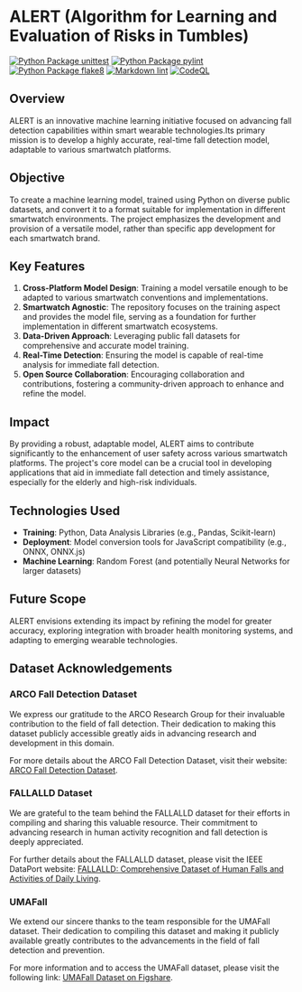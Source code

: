 # ALERT (Algorithm for Learning and Evaluation of Risks in Tumbles)

[![Python Package unittest](https://github.com/krittin-kulrat/ALERT/actions/workflows/unittest.yml/badge.svg)](https://github.com/krittin-kulrat/ALERT/actions/workflows/unittest.yml)
[![Python Package pylint](https://github.com/krittin-kulrat/ALERT/actions/workflows/pylint.yml/badge.svg)](https://github.com/krittin-kulrat/ALERT/actions/workflows/pylint.yml)
[![Python Package flake8](https://github.com/krittin-kulrat/ALERT/actions/workflows/flake8.yml/badge.svg)](https://github.com/krittin-kulrat/ALERT/actions/workflows/flake8.yml)
[![Markdown lint](https://github.com/krittin-kulrat/ALERT/actions/workflows/mdlint.yml/badge.svg)](https://github.com/krittin-kulrat/ALERT/actions/workflows/mdlint.yml)
[![CodeQL](https://github.com/krittin-kulrat/ALERT/actions/workflows/github-code-scanning/codeql/badge.svg)](https://github.com/krittin-kulrat/ALERT/actions/workflows/github-code-scanning/codeql)

## Overview

ALERT is an innovative machine learning initiative focused on advancing fall
detection capabilities within smart wearable technologies.Its primary mission is
to develop a highly accurate, real-time fall detection model, adaptable to
various smartwatch platforms.

## Objective

To create a machine learning model, trained using Python on diverse public
datasets, and convert it to a format suitable for implementation in different
smartwatch environments. The project emphasizes the development and provision of
a versatile model, rather than specific app development for each smartwatch brand.

## Key Features

1. **Cross-Platform Model Design**: Training a model versatile enough to be
adapted to various smartwatch conventions and implementations.
2. **Smartwatch Agnostic**: The repository focuses on the training aspect and
provides the model file, serving as a foundation for further implementation in
different smartwatch ecosystems.
3. **Data-Driven Approach**: Leveraging public fall datasets for comprehensive
and accurate model training.
4. **Real-Time Detection**: Ensuring the model is capable of real-time analysis
for immediate fall detection.
5. **Open Source Collaboration**: Encouraging collaboration and contributions,
fostering a community-driven approach to enhance and refine the model.

## Impact

By providing a robust, adaptable model, ALERT aims to contribute significantly
to the enhancement of user safety across various smartwatch platforms. The
project's core model can be a crucial tool in developing applications that aid
in immediate fall detection and timely assistance, especially for the elderly
and high-risk individuals.

## Technologies Used

- **Training**: Python, Data Analysis Libraries (e.g., Pandas, Scikit-learn)
- **Deployment**: Model conversion tools for JavaScript compatibility
(e.g., ONNX, ONNX.js)
- **Machine Learning**: Random Forest (and potentially Neural Networks for
larger datasets)

## Future Scope

ALERT envisions extending its impact by refining the model for greater accuracy,
exploring integration with broader health monitoring systems, and adapting to
emerging wearable technologies.

## Dataset Acknowledgements

### ARCO Fall Detection Dataset

We express our gratitude to the ARCO Research Group for their invaluable
contribution to the field of fall detection. Their dedication to making this
dataset publicly accessible greatly aids in advancing research and development
in this domain.

For more details about the ARCO Fall Detection Dataset, visit their website:
[ARCO Fall Detection Dataset](https://arcoresearch.com/2021/04/16/dataset-for-fall-detection/).

### FALLALLD Dataset

We are grateful to the team behind the FALLALLD dataset for their efforts in
compiling and sharing this valuable resource. Their commitment to advancing
research in human activity recognition and fall detection is deeply appreciated.

For further details about the FALLALLD dataset, please visit the IEEE DataPort
website:
[FALLALLD: Comprehensive Dataset of Human Falls and Activities of Daily Living](https://ieee-dataport.org/open-access/fallalld-comprehensive-dataset-human-falls-and-activities-daily-living).

### UMAFall

We extend our sincere thanks to the team responsible for the UMAFall dataset.
Their dedication to compiling this dataset and making it publicly available
greatly contributes to the advancements in the field of fall detection and prevention.

For more information and to access the UMAFall dataset, please visit the
following link: [UMAFall Dataset on Figshare](https://figshare.com/articles/dataset/UMA_ADL_FALL_Dataset_zip/4214283?file=11826395).
